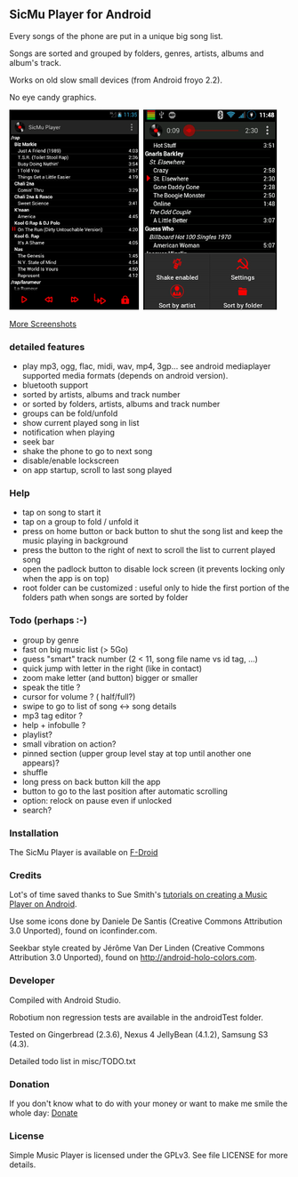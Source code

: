 ## SicMu Player for Android

Every songs of the phone are put in a unique big song list.

Songs are sorted and grouped by folders, genres, artists, albums and album's track.

Works on old slow small devices (from Android froyo 2.2).

No eye candy graphics.

![Folder list](screen4.7_folder.png)&nbsp;
![Artist list](screen3.5_artist.png)

[More Screenshots](Screenshots.md)

### detailed features

- play mp3, ogg, flac, midi, wav, mp4, 3gp... see android mediaplayer supported media formats (depends on android version).
- bluetooth support
- sorted by artists, albums and track number
- or sorted by folders, artists, albums and track number
- groups can be fold/unfold
- show current played song in list
- notification when playing
- seek bar
- shake the phone to go to next song
- disable/enable lockscreen
- on app startup, scroll to last song played


### Help

- tap on song to start it
- tap on a group to fold / unfold it
- press on home button or back button to shut the song list and keep the music playing in background
- press the button to the right of next to scroll the list to current played song
- open the padlock button to disable lock screen (it prevents locking only when the app is on top)
- root folder can be customized : useful only to hide the first portion of the folders path when songs are sorted by folder


### Todo (perhaps :-)

- group by genre
- fast on big music list (> 5Go)
- guess "smart" track number (2 < 11, song file name vs id tag, ...)
- quick jump with letter in the right (like in contact)
- zoom make letter (and button) bigger or smaller
- speak the title ?
- cursor for volume ? ( half/full?)
- swipe to go to list of song <-> song details
- mp3 tag editor ?
- help + infobulle ?
- playlist?
- small vibration on action?
- pinned section (upper group level stay at top until another one appears)?
- shuffle
- long press on back button kill the app
- button to go to the last position after automatic scrolling
- option: relock on pause even if unlocked
- search?



### Installation

The SicMu Player is available on [F-Droid](https://f-droid.org/wiki/page/SicMu_Player)


### Credits

Lot's of time saved thanks to Sue Smith's [tutorials on creating a Music Player on Android](http://code.tutsplus.com/tutorials/create-a-music-player-on-android-project-setup--mobile-22764).

Use some icons done by Daniele De Santis (Creative Commons Attribution 3.0 Unported), found on iconfinder.com.

Seekbar style created by Jérôme Van Der Linden (Creative Commons Attribution 3.0 Unported), found on http://android-holo-colors.com.


### Developer

Compiled with Android Studio.

Robotium non regression tests are available in the androidTest folder.

Tested on Gingerbread (2.3.6), Nexus 4 JellyBean (4.1.2), Samsung S3 (4.3).

Detailed todo list in misc/TODO.txt


### Donation

If you don't know what to do with your money or want to make me smile the whole day:
[Donate](https://rodolphe.souchaud.free.fr/donate)


### License

Simple Music Player is licensed under the GPLv3. See file LICENSE for more details.

